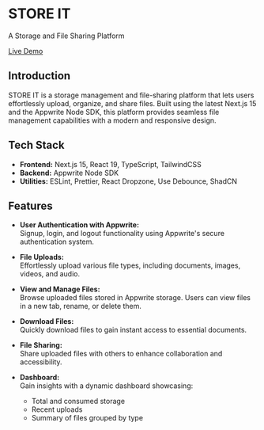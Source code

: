 # STORE IT  
A Storage and File Sharing Platform  

[Live Demo](https://store-management-solution-cf5wycvcz-zumrakbs-projects.vercel.app/sign-in)

## Introduction  
STORE IT is a storage management and file-sharing platform that lets users effortlessly upload, organize, and share files. Built using the latest Next.js 15 and the Appwrite Node SDK, this platform provides seamless file management capabilities with a modern and responsive design.

## Tech Stack  
- **Frontend:** Next.js 15, React 19, TypeScript, TailwindCSS  
- **Backend:** Appwrite Node SDK  
- **Utilities:** ESLint, Prettier, React Dropzone, Use Debounce, ShadCN  

## Features  
- **User Authentication with Appwrite:**  
  Signup, login, and logout functionality using Appwrite's secure authentication system.  

- **File Uploads:**  
  Effortlessly upload various file types, including documents, images, videos, and audio.  

- **View and Manage Files:**  
  Browse uploaded files stored in Appwrite storage. Users can view files in a new tab, rename, or delete them.  

- **Download Files:**  
  Quickly download files to gain instant access to essential documents.  

- **File Sharing:**  
  Share uploaded files with others to enhance collaboration and accessibility.  

- **Dashboard:**  
  Gain insights with a dynamic dashboard showcasing:  
  - Total and consumed storage  
  - Recent uploads  
  - Summary of files grouped by type  
